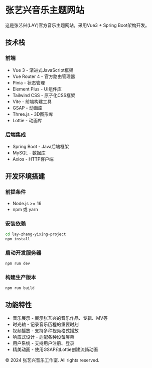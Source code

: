 # 张艺兴音乐主题网站

这是张艺兴(LAY)官方音乐主题网站，采用Vue3 + Spring Boot架构开发。

## 技术栈

### 前端
- Vue 3 - 渐进式JavaScript框架
- Vue Router 4 - 官方路由管理器
- Pinia - 状态管理
- Element Plus - UI组件库
- Tailwind CSS - 原子化CSS框架
- Vite - 前端构建工具
- GSAP - 动画库
- Three.js - 3D图形库
- Lottie - 动画库

### 后端集成
- Spring Boot - Java后端框架
- MySQL - 数据库
- Axios - HTTP客户端

## 开发环境搭建

### 前提条件
- Node.js >= 16
- npm 或 yarn

### 安装依赖
```bash
cd lay-zhang-yixing-project
npm install
```

### 启动开发服务器
```bash
npm run dev
```

### 构建生产版本
```bash
npm run build
```

## 功能特性

- 音乐展示 - 展示张艺兴的音乐作品、专辑、MV等
- 时光轴 - 记录音乐历程的重要时刻
- 视频播放 - 支持多种视频格式播放
- 响应式设计 - 适配各种设备屏幕
- 用户系统 - 支持用户注册、登录
- 精美动画 - 使用GSAP和Lottie创建流畅动画

© 2024 张艺兴音乐工作室. All rights reserved. 